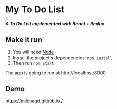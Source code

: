 # My To Do List
##### A To Do List implemented with React + Redux

## Make it run
1. You will need [Node](https://nodejs.org/en/)
2. Install the project's dependencies: `npm install`
3. Then run `npm start`

The app is going to run at http://localhost:8000

## Demo
https://milenagd.github.io./